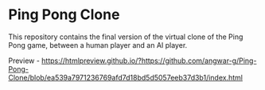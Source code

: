 # Ping Pong Clone
This repository contains the final version of the virtual clone of the Ping Pong game, between a human player and an AI player.

Preview - https://htmlpreview.github.io/?https://github.com/angwar-g/Ping-Pong-Clone/blob/ea539a7971236769afd7d18bd5d5057eeb37d3b1/index.html
